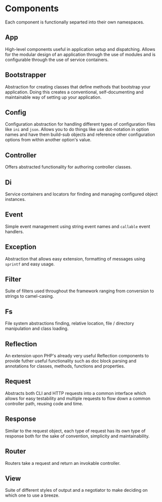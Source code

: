 Components
==========

Each component is functionally separted into their own namespaces.

App
---

High-level components useful in application setup and dispatching. Allows for the modular design of an application through the use of modules and is configurable through the use of service containers.

Bootstrapper
------------

Abstraction for creating classes that define methods that bootstrap your application. Doing this creates a conventional, self-documenting and maintainable way of setting up your application.

Config
------

Configuration abstraction for handling different types of configuration files like `ini` and `json`. Allows you to do things like use dot-notation in option names and have them build-sub objects and reference other configuration options from within another option's value.

Controller
----------

Offers abstracted functionality for authoring controller classes.

Di
--

Service containers and locators for finding and managing configured object instances.

Event
-----

Simple event management using string event names and `callable` event handlers.

Exception
---------

Abstraction that allows easy extension, formatting of messages using `sprintf` and easy usage.

Filter
------

Suite of filters used throughout the framework ranging from conversion to strings to camel-casing.

Fs
--

File system abstractions finding, relative location, file / directory manipulation and class loading.

Reflection
----------

An extension upon PHP's already very useful Reflection components to provide futher useful functionality such as doc block parsing and annotations for classes, methods, functions and properties.

Request
-------

Abstracts both CLI and HTTP requests into a common interface which allows for easy testability and multiple requests to flow down a common controller path, reusing code and time.

Response
--------

Similar to the request object, each type of request has its own type of response both for the sake of convention, simplicity and maintainability.

Router
------

Routers take a request and return an invokable controller.

View
----

Suite of different styles of output and a negotiator to make deciding on which one to use a breeze.